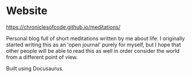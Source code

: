 # Website

https://chroniclesofcode.github.io/meditations/

Personal blog full of short meditations written by me about life. I originally
started writing this as an 'open journal' purely for myself, but I hope that
other people will be able to read this as well in order consider the world from
a different point of view.

Built using Docusaurus.
